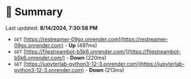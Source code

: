# 📖 Summary
Last updated: **8/14/2024, 7:30:58 PM**

- `GET` [https://restreamer-09gx.onrender.com](https://restreamer-09gx.onrender.com) - **Up** (497ms)
- `GET` [https://filestreambot-b5k6.onrender.com/](https://filestreambot-b5k6.onrender.com/) - **Down** (220ms)
- `GET` [https://jupyterlab-python3-12-3.onrender.com](https://jupyterlab-python3-12-3.onrender.com) - **Down** (213ms)
